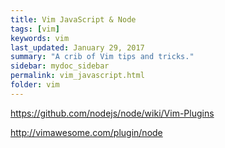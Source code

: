 ```yaml
---
title: Vim JavaScript & Node 
tags: [vim]
keywords: vim 
last_updated: January 29, 2017
summary: "A crib of Vim tips and tricks."
sidebar: mydoc_sidebar
permalink: vim_javascript.html
folder: vim 
---
```


<https://github.com/nodejs/node/wiki/Vim-Plugins>

<http://vimawesome.com/plugin/node>


